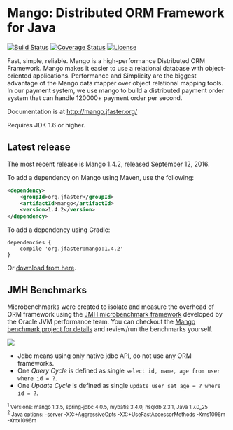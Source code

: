Mango: Distributed ORM Framework for Java
=========================================

[![Build Status](https://travis-ci.org/jfaster/mango.svg?branch=master)](https://travis-ci.org/jfaster/mango)
[![Coverage Status](https://coveralls.io/repos/github/jfaster/mango/badge.svg?branch=master)](https://coveralls.io/github/jfaster/mango?branch=master)
[![License](http://img.shields.io/:license-apache-brightgreen.svg)](http://www.apache.org/licenses/LICENSE-2.0.html)

Fast, simple, reliable. Mango is a high-performance Distributed ORM Framework.
Mango makes it easier to use a relational database with object-oriented applications.
Performance and Simplicity are the biggest advantage of the Mango data mapper over object relational mapping tools.
In our payment system, we use mango to build a distributed payment order system
that can handle 120000+ payment order per second.

Documentation is at http://mango.jfaster.org/

Requires JDK 1.6 or higher.

Latest release
--------------

The most recent release is Mango 1.4.2, released September 12, 2016.

To add a dependency on Mango using Maven, use the following:

```xml
<dependency>
    <groupId>org.jfaster</groupId>
    <artifactId>mango</artifactId>
    <version>1.4.2</version>
</dependency>
```

To add a dependency using Gradle:

```
dependencies {
    compile 'org.jfaster:mango:1.4.2'
}
```

Or [download from here](http://search.maven.org/#search%7Cgav%7C1%7Cg%3A%22org.jfaster%22%20AND%20a%3A%22mango%22).

JMH Benchmarks
--------------

Microbenchmarks were created to isolate and measure the overhead of ORM framework using the [JMH microbenchmark framework](http://openjdk.java.net/projects/code-tools/jmh/) developed by the Oracle JVM performance team. You can checkout the [Mango benchmark project for details](https://github.com/jfaster/mango-benchmark) and review/run the benchmarks yourself.

![](https://raw.githubusercontent.com/jfaster/mango-benchmark/master/benchmark.png)

 * Jdbc means using only native jdbc API, do not use any ORM frameworks.
 * One *Query Cycle* is defined as single ``select id, name, age from user where id = ?``.
 * One *Update Cycle* is defined as single ``update user set age = ? where id = ?``.

<sup>
<sup>1</sup> Versions: mango 1.3.5, spring-jdbc 4.0.5, mybatis 3.4.0, hsqldb 2.3.1, Java 1.7.0_25 <br/>
<sup>2</sup> Java options: -server -XX:+AggressiveOpts -XX:+UseFastAccessorMethods -Xms1096m -Xmx1096m <br/>
</sup>
